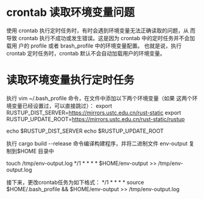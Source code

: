 # crontab 读取环境变量问题
使用 crontab 执行定时任务时，有时会遇到环境变量无法正确读取的问题，从
而导致 crontab 执行不成功或发生错误。这是因为 crontab 中的定时任务并不会加载用
户的 profile 或者 brash_profile 中的环境变量配置。
也就是说，执行 crontab 定时任务时，crontab 默认不会自动加载用户的环境变量。

# 读取环境变量执行定时任务
执行 vim ~/.bash_profile 命令，在文件中添加以下两个环境变量（如果
这两个环境变量已经设置过，可以直接跳过）：
export RUSTUP_DIST_SERVER=https://mirrors.ustc.edu.cn/rust-static
export RUSTUP_UPDATE_ROOT=https://mirrors.ustc.edu.cn/rust-static/rustup

echo $RUSTUP_DIST_SERVER
echo $RUSTUP_UPDATE_ROOT

执行 cargo build --release 命令编译构建程序，并将二进制文件
env-output 复制到$HOME 目录中

touch /tmp/env-output.log
*/1 * * * * $HOME/env-output >> /tmp/env-output.log


接下来，更改crontab任务为如下格式：
*/1 * * * * source $HOME/.bash_profile && $HOME/env-output >> /tmp/env-output.log
